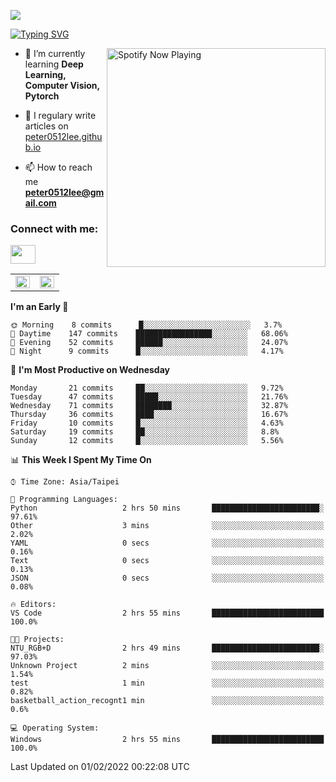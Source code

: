 ![](https://komarev.com/ghpvc/?username=peter0512lee&color=ff69b4)

[![Typing SVG](https://readme-typing-svg.herokuapp.com?color=F742BA&size=22&lines=Hi!+I'm+JYL)](https://git.io/typing-svg)

[<img src="https://spotify-now-playing.peter0512lee.vercel.app/api/spotify-playing" alt="Spotify Now Playing" width="350" align="right" />](https://open.spotify.com/user/21iyoswqgnkoe7peuesmqnhgy)

- 🌱 I’m currently learning **Deep Learning, Computer Vision, Pytorch**

- 📝 I regulary write articles on [peter0512lee.github.io](https://peter0512lee.github.io/)

- 📫 How to reach me **peter0512lee@gmail.com**

<h3 align="left">Connect with me:</h3>
<p align="left">
<a href="https://linkedin.com/in/jie-ying-li-b43a1416b" target="blank"><img align="center" src="https://raw.githubusercontent.com/rahuldkjain/github-profile-readme-generator/master/src/images/icons/Social/linked-in-alt.svg" height="30" width="40" /></a>
<!-- <a href="https://fb.com/peter0512lee" target="blank"><img align="center" src="https://raw.githubusercontent.com/rahuldkjain/github-profile-readme-generator/master/src/images/icons/Social/facebook.svg" alt="peter0512lee" height="30" width="40" /></a> -->
<!-- <a href="https://instagram.com/etiquette_ying" target="blank"><img align="center" src="https://raw.githubusercontent.com/rahuldkjain/github-profile-readme-generator/master/src/images/icons/Social/instagram.svg" alt="etiquette_ying" height="30" width="40" /></a> -->
<!-- <a href="https://medium.com/@peter0512lee" target="blank"><img align="center" src="https://raw.githubusercontent.com/rahuldkjain/github-profile-readme-generator/master/src/images/icons/Social/medium.svg" alt="@peter0512lee" height="30" width="40" /></a> -->
</p>

<table><tr><td valign="top" width="50%">

<img src="https://github-readme-stats.vercel.app/api?username=peter0512lee&hide_border=true&show_icons=true&locale=en" align="left" style="width: 100%" />

</td><td valign="top" width="50%">

<img src="https://github-readme-stats.vercel.app/api/top-langs?username=peter0512lee&hide_border=true&show_icons=true&locale=en&layout=compact" align="left" style="width: 100%" />

</td></tr></table>  

<!--START_SECTION:waka-->
**I'm an Early 🐤** 

```text
🌞 Morning    8 commits      █░░░░░░░░░░░░░░░░░░░░░░░░   3.7% 
🌆 Daytime    147 commits    █████████████████░░░░░░░░   68.06% 
🌃 Evening    52 commits     ██████░░░░░░░░░░░░░░░░░░░   24.07% 
🌙 Night      9 commits      █░░░░░░░░░░░░░░░░░░░░░░░░   4.17%

```
📅 **I'm Most Productive on Wednesday** 

```text
Monday       21 commits     ██░░░░░░░░░░░░░░░░░░░░░░░   9.72% 
Tuesday      47 commits     █████░░░░░░░░░░░░░░░░░░░░   21.76% 
Wednesday    71 commits     ████████░░░░░░░░░░░░░░░░░   32.87% 
Thursday     36 commits     ████░░░░░░░░░░░░░░░░░░░░░   16.67% 
Friday       10 commits     █░░░░░░░░░░░░░░░░░░░░░░░░   4.63% 
Saturday     19 commits     ██░░░░░░░░░░░░░░░░░░░░░░░   8.8% 
Sunday       12 commits     █░░░░░░░░░░░░░░░░░░░░░░░░   5.56%

```


📊 **This Week I Spent My Time On** 

```text
⌚︎ Time Zone: Asia/Taipei

💬 Programming Languages: 
Python                   2 hrs 50 mins       ████████████████████████░   97.61% 
Other                    3 mins              ░░░░░░░░░░░░░░░░░░░░░░░░░   2.02% 
YAML                     0 secs              ░░░░░░░░░░░░░░░░░░░░░░░░░   0.16% 
Text                     0 secs              ░░░░░░░░░░░░░░░░░░░░░░░░░   0.13% 
JSON                     0 secs              ░░░░░░░░░░░░░░░░░░░░░░░░░   0.08%

🔥 Editors: 
VS Code                  2 hrs 55 mins       █████████████████████████   100.0%

🐱‍💻 Projects: 
NTU_RGB+D                2 hrs 49 mins       ████████████████████████░   97.03% 
Unknown Project          2 mins              ░░░░░░░░░░░░░░░░░░░░░░░░░   1.54% 
test                     1 min               ░░░░░░░░░░░░░░░░░░░░░░░░░   0.82% 
basketball_action_recognt1 min               ░░░░░░░░░░░░░░░░░░░░░░░░░   0.6%

💻 Operating System: 
Windows                  2 hrs 55 mins       █████████████████████████   100.0%

```


 Last Updated on 01/02/2022 00:22:08 UTC
<!--END_SECTION:waka-->


<!--
**peter0512lee/peter0512lee** is a ✨ _special_ ✨ repository because its `README.md` (this file) appears on your GitHub profile.

